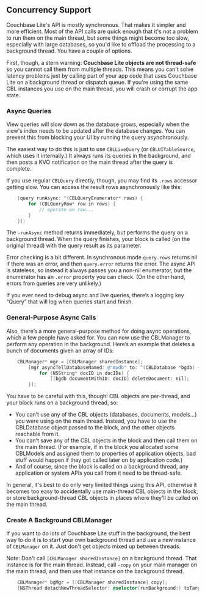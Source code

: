 ## Concurrency Support


Couchbase Lite's API is mostly synchronous. That makes it simpler and more efficient. Most of the API calls are quick enough that it's not a problem to run them on the main thread, but some things might become too slow, especially with large databases, so you'd like to offload the processing to a background thread. You have a couple of options.

First, though, a stern warning: **Couchbase Lite objects are not thread-safe** so you cannot call them from multiple threads. This means you can't solve latency problems just by calling part of your app code that uses Couchbase Lite on a background thread or dispatch queue. If you're using the same CBL instances you use on the main thread, you will crash or corrupt the app state.

### Async Queries

View queries will slow down as the database grows, especially when the view's index needs to be updated after the database changes. You can prevent this from blocking your UI by running the query asynchronously.

The easiest way to do this is just to use `CBLLiveQuery` (or `CBLUITableSource`, which uses it internally.) It always runs its queries in the background, and then posts a KVO notification on the main thread after the query is complete.

If you use regular `CBLQuery` directly, though, you may find its `.rows` accessor getting slow. You can access the result rows asynchronously like this:

```objectivec
    [query runAsync: ^(CBLQueryEnumerator* rows) {
        for (CBLQueryRow* row in rows) {
            // operate on row...
        }
    }];
```

The `-runAsync` method returns immediately, but performs the query on a background thread. When the query finishes, your block is called (on the original thread) with the query result as its parameter.

Error checking is a bit different. In synchronous mode `query.rows` returns nil if there was an error, and then `query.error` returns the error. The async API is stateless, so instead it always passes you a non-nil enumerator, but the enumerator has an `.error` property you can check. (On the other hand, errors from queries are very unlikely.)

If you ever need to debug async and live queries, there’s a logging key “Query” that will log when queries start and finish.

### General-Purpose Async Calls


Also, there’s a more general-purpose method for doing async operations, which a few people have asked for. You can now use the CBLManager to perform any operation in the background. Here’s an example that deletes a bunch of documents given an array of IDs:

```objectivec
    CBLManager* mgr = [CBLManager sharedInstance];
        [mgr asyncTellDatabaseNamed: @"mydb" to: ^(CBLDatabase *bgdb) {
            for (NSString* docID in docIDs) {
                [[bgdb documentWithID: docID] deleteDocument: nil];
        }];
```

You have to be careful with this, though! CBL objects are per-thread, and your block runs on a background thread, so:

* You can’t use any of the CBL objects (databases, documents, models…) you were using on the main thread. Instead, you have to use the CBLDatabase object passed to the block, and the other objects reachable from it. 
* You can’t save any of the CBL objects in the block and then call them on the main thread. (For example, if in the block you allocated some CBLModels and assigned them to properties of application objects, bad stuff would happen if they got called later on by application code.)
* And of course, since the block is called on a background thread, any application or system APIs you call from it need to be thread-safe.

In general, it's best to do only very limited things using this API, otherwise it becomes too easy to accidentally use main-thread CBL objects in the block, or store background-thread CBL objects in places where they'll be called on the main thread.

### Create A Background CBLManager

If you want to do lots of Couchbase Lite stuff in the background, the best way to do it is to start your own background thread and use a new instance of `CBLManager` on it. Just don't get objects mixed up between threads.

Note: Don't call `[CBLManager sharedInstance]` on a background thread. That instance is for the main thread. Instead, call `-copy` on your main manager on the main thread, and then use that instance on the background thread.

```objectivec
    CBLManager* bgMgr = [[CBLManager sharedInstance] copy];
    [NSThread detachNewThreadSelector: @selector(runBackground:) toTarget: self withObject: bgMgr];
        
```

